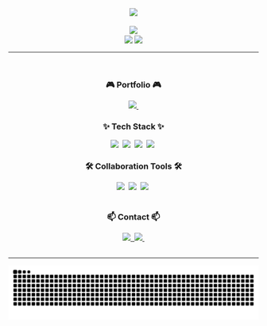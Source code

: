 <div align="center">
  <img src="https://capsule-render.vercel.app/api?type=waving&color=timeGradient&height=250&section=header&text=WELCOME%20HSD%20GitHub!!!&fontSize=70" />
</div>

<br>

<div align="center">
<div>

  <!-- Stats -->
<div align="center">
  <img src="https://github-readme-stats.vercel.app/api?username=HSD06040&theme=aura&hide_border=true&include_all_commits=true&count_private=true" width="55%" /> </br>
  <img src="https://github-readme-streak-stats.herokuapp.com/?user=HSD06040&theme=aura&hide_border=true" width="50%" />
  <img src="https://github-readme-stats.vercel.app/api/top-langs/?username=HSD06040&theme=aura&hide_border=true&include_all_commits=true&count_private=true&layout=compact" width="36%" /> </br>
</div>

</div>

---

<br>

<h3 align="center">🎮 Portfolio 🎮</h3>
<div align="center">
   <a href="https://www.notion.so/Projects-1ac09522f1c6806481fec0fc2180fd38">
    <img src="https://img.shields.io/badge/Portfolio-000000?style=for-the-badge&logo=gamedeveloper&logoColor=white" />&nbsp
  </a>
</div>

<h3 align="center">✨ Tech Stack ✨</h3>
<div align="center">
  <img src="https://img.shields.io/badge/unity-000000.svg?style=for-the-badge&logo=unity&logoColor=white" />&nbsp
  <img src="https://img.shields.io/badge/c%23-621773.svg?style=for-the-badge" />&nbsp
  <img src="https://img.shields.io/badge/firebase-DD2C00?style=for-the-badge&logo=firebase&logoColor=white" />&nbsp
  <img src="https://img.shields.io/badge/googleadmob-5A45FF?style=for-the-badge&logo=googleadmob&logoColor=white" />&nbsp
</div>

<h3 align="center">🛠 Collaboration Tools 🛠</h3>
<div align="center">
  <img src="https://img.shields.io/badge/github-%23121011.svg?style=for-the-badge&logo=github&logoColor=white" />&nbsp
  <img src="https://img.shields.io/badge/notion-F98309.svg?style=for-the-badge&logo=notion&logoColor=white" />&nbsp
  <img src="https://img.shields.io/badge/googledrive-4285F4.svg?style=for-the-badge&logo=googledrive&logoColor=white" />&nbsp
</div>

<br>

<h3 align="center">📫 Contact 📫</h3>
<div align="center">
  <a href="https://velog.io/@hsd0604/posts">
    <img src="https://img.shields.io/badge/Velog-1EBC8F?style=for-the-badge&logo=velog&logoColor=white" />&nbsp
  </a>
  <a href="mailto:tinto0604@gmail.com">
    <img
      src="https://img.shields.io/badge/tinto0604@gmail.com-D14836?style=for-the-badge&logo=gmail&logoColor=white"/>&nbsp
  </a>
</div>

<br>

---

<div align="center">
  <img src="https://github.com/HSD06040/HSD06040/blob/output/github-contribution-grid-snake-dark.svg">
</div>
